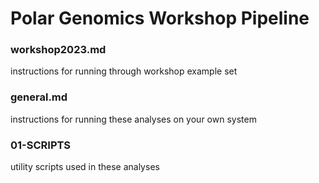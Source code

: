 # Polar Genomics Workshop Pipeline

### workshop2023.md

instructions for running through workshop example set

### general.md

instructions for running these analyses on your own system

### 01-SCRIPTS

utility scripts used in these analyses

